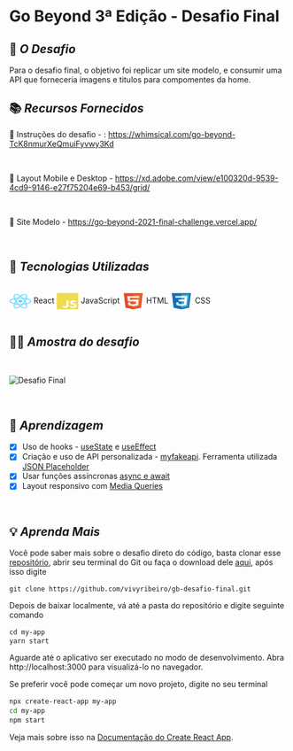 # **Go Beyond 3ª Edição - Desafio Final** 
## 🎯 **_O Desafio_** 

Para o desafio final, o objetivo foi replicar um site modelo, e consumir uma API que forneceria imagens e titulos para compomentes da home.

## 📚 **_Recursos Fornecidos_**


🔗 Instruções do desafio - : https://whimsical.com/go-beyond-TcK8nmurXeQmuiFyvwy3Kd

<br>

🔗 Layout Mobile e Desktop - https://xd.adobe.com/view/e100320d-9539-4cd9-9146-e27f75204e69-b453/grid/

<br/>

🔗 Site Modelo - https://go-beyond-2021-final-challenge.vercel.app/

<br>

## 🚀 **_Tecnologias Utilizadas_**
<div style="display: inline_block"><br>
  <img align="center" alt="React" height="30" width="40" src="https://raw.githubusercontent.com/devicons/devicon/master/icons/react/react-original.svg"> React 
  <img align="center" alt="Js" height="30" width="40" src="https://raw.githubusercontent.com/devicons/devicon/master/icons/javascript/javascript-plain.svg"> JavaScript 
  <img align="center" alt="HTML" height="30" width="40" src="https://raw.githubusercontent.com/devicons/devicon/master/icons/html5/html5-original.svg"> HTML
  <img align="center" alt="CSS" height="30" width="40" src="https://raw.githubusercontent.com/devicons/devicon/master/icons/css3/css3-original.svg">  CSS
</div>
<br>

## 👩‍💻 **_Amostra do desafio_**
<br>

![Desafio Final](https://i.imgur.com/MUWIN7X.gif)

<br>

## 🧠 **_Aprendizagem_**

- [x]  Uso de hooks - [useState](https://pt-br.reactjs.org/docs/hooks-state.html) e [useEffect](https://pt-br.reactjs.org/docs/hooks-effect.html)
- [x]  Criação e uso de API personalizada - [myfakeapi](https://my-json-server.typicode.com/vivyribeiro/my-fakeapi). Ferramenta utilizada [JSON Placeholder](https://jsonplaceholder.typicode.com/)
- [x]  Usar funções assíncronas [async e await](https://developer.mozilla.org/pt-BR/docs/Web/JavaScript/Reference/Statements/async_function)
- [x]  Layout responsivo com [Media Queries](https://developer.mozilla.org/pt-BR/docs/Web/CSS/Media_Queries/Using_media_queries)

<br>

## 💡 **_Aprenda Mais_**

Você pode saber mais sobre o desafio direto do código, basta clonar esse [repositório](https://github.com/vivyribeiro/gb-desafio-final.git), abrir seu terminal do Git ou faça o download dele [aqui](https://git-scm.com/downloads), após isso digite 
``` 
git clone https://github.com/vivyribeiro/gb-desafio-final.git 
```


Depois de baixar localmente, vá até a pasta do repositório e digite seguinte comando 

```
cd my-app
yarn start 
```



Aguarde até o aplicativo ser executado  no modo de desenvolvimento. Abra http://localhost:3000 para visualizá-lo no navegador.

Se preferir você pode começar um novo projeto, digite no seu terminal

```sh
npx create-react-app my-app
cd my-app
npm start 
 ```

Veja mais sobre isso na  [Documentação do Create React App](https://create-react-app.dev/docs/getting-started/).

